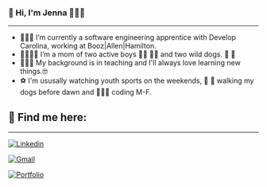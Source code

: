 ### 👋 Hi, I'm Jenna 👩🏻‍💻
__________________________________________________________________________________________________________

- 👩🏻‍💻 I’m currently a software engineering apprentice with Develop Carolina, working at Booz|Allen|Hamilton.
- 👨‍👩‍👦‍👦 I’m a mom of two active boys 👦🏻 👦🏼 and two wild dogs. 🐶 🐶
- 👩🏻‍🏫 My background is in teaching and I'll always love learning new things.🤓
- ⚽ I'm ususally watching youth sports on the weekends, 🐾 🦮 walking my dogs before dawn and 👩🏻‍💻 coding M-F.

## 📇 Find me here:
____________________________________________________________________________________________________________

[![Linkedin](https://img.shields.io/badge/LinkedIn-0077B5?style=for-the-badge&logo=linkedin&logoColor=white)](www.linkedin.com/in/jlotten)

[![Gmail](https://img.shields.io/badge/Gmail-D14836?style=for-the-badge&logo=gmail&logoColor=white)](mailto:jenna.otten@gmail.com)

[![Portfolio](https://img.shields.io/badge/Portfolio-255E63?style=for-the-badge&logo=About.me&logoColor=white)](https://www.jlotten.com/)





